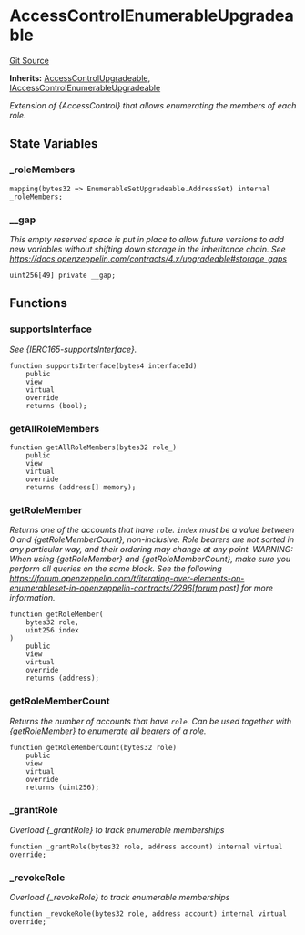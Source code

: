 # AccessControlEnumerableUpgradeable
[Git Source](https://github.com/ContractLabs/foundry-bountykinds-contract/blob/67e6855d3beabdf242cc0b51d9e53b087a5235b9/src/oz-custom/oz-upgradeable/access/AccessControlEnumerableUpgradeable.sol)

**Inherits:**
[AccessControlUpgradeable](/src/oz-custom/oz-upgradeable/access/AccessControlUpgradeable.sol/abstract.AccessControlUpgradeable.md), [IAccessControlEnumerableUpgradeable](/src/oz-custom/oz-upgradeable/access/IAccessControlEnumerableUpgradeable.sol/interface.IAccessControlEnumerableUpgradeable.md)

*Extension of {AccessControl} that allows enumerating the members of each
role.*


## State Variables
### _roleMembers

```solidity
mapping(bytes32 => EnumerableSetUpgradeable.AddressSet) internal _roleMembers;
```


### __gap
*This empty reserved space is put in place to allow future versions
to add new
variables without shifting down storage in the inheritance chain.
See https://docs.openzeppelin.com/contracts/4.x/upgradeable#storage_gaps*


```solidity
uint256[49] private __gap;
```


## Functions
### supportsInterface

*See {IERC165-supportsInterface}.*


```solidity
function supportsInterface(bytes4 interfaceId)
    public
    view
    virtual
    override
    returns (bool);
```

### getAllRoleMembers


```solidity
function getAllRoleMembers(bytes32 role_)
    public
    view
    virtual
    override
    returns (address[] memory);
```

### getRoleMember

*Returns one of the accounts that have `role`. `index` must be a
value between 0 and {getRoleMemberCount}, non-inclusive.
Role bearers are not sorted in any particular way, and their ordering may
change at any point.
WARNING: When using {getRoleMember} and {getRoleMemberCount}, make sure
you perform all queries on the same block. See the following
https://forum.openzeppelin.com/t/iterating-over-elements-on-enumerableset-in-openzeppelin-contracts/2296[forum
post]
for more information.*


```solidity
function getRoleMember(
    bytes32 role,
    uint256 index
)
    public
    view
    virtual
    override
    returns (address);
```

### getRoleMemberCount

*Returns the number of accounts that have `role`. Can be used
together with {getRoleMember} to enumerate all bearers of a role.*


```solidity
function getRoleMemberCount(bytes32 role)
    public
    view
    virtual
    override
    returns (uint256);
```

### _grantRole

*Overload {_grantRole} to track enumerable memberships*


```solidity
function _grantRole(bytes32 role, address account) internal virtual override;
```

### _revokeRole

*Overload {_revokeRole} to track enumerable memberships*


```solidity
function _revokeRole(bytes32 role, address account) internal virtual override;
```

